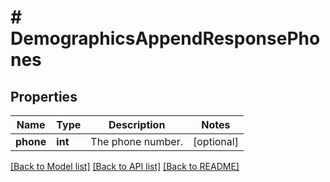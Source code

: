 # # DemographicsAppendResponsePhones

## Properties

Name | Type | Description | Notes
------------ | ------------- | ------------- | -------------
**phone** | **int** | The phone number. | [optional]

[[Back to Model list]](../../README.md#models) [[Back to API list]](../../README.md#endpoints) [[Back to README]](../../README.md)
